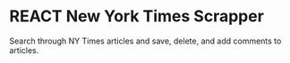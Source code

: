 # REACT New York Times Scrapper
Search through NY Times articles and save, delete, and add comments to articles.
